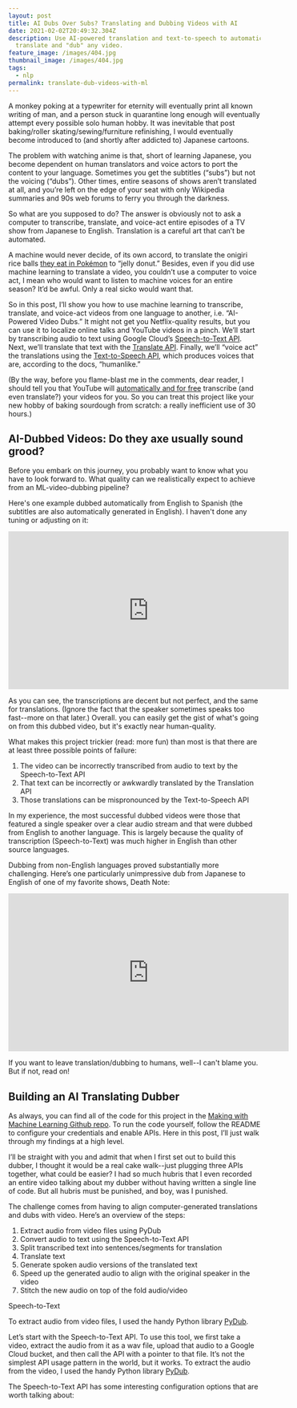 ```yaml
---
layout: post
title: AI Dubs Over Subs? Translating and Dubbing Videos with AI
date: 2021-02-02T20:49:32.304Z
description: Use AI-powered translation and text-to-speech to automatically
  translate and "dub" any video.
feature_image: /images/404.jpg
thumbnail_image: /images/404.jpg
tags:
  - nlp
permalink: translate-dub-videos-with-ml
---
```

A monkey poking at a typewriter for eternity will eventually print all known writing of man, and a person stuck in quarantine long enough will eventually attempt every possible solo human hobby. It was inevitable that post baking/roller skating/sewing/furniture refinishing, I would eventually become introduced to (and shortly after addicted to) Japanese cartoons.

The problem with watching anime is that, short of learning Japanese, you become dependent on human translators and voice actors to port the content to your language. Sometimes you get the subtitles (“subs”) but not the voicing (“dubs”). Other times, entire seasons of shows aren’t translated at all, and you’re left on the edge of your seat with only Wikipedia summaries and 90s web forums to ferry you through the darkness. 

So what are you supposed to do? The answer is obviously not to ask a computer to transcribe, translate, and voice-act entire episodes of a TV show from Japanese to English. Translation is a careful art that can’t be automated. 

A machine would never decide, of its own accord, to translate the onigiri rice balls [they eat in Pokémon](https://www.youtube.com/watch?v=48ztfailhnU) to “jelly donut.” Besides, even if you did use machine learning to translate a video, you couldn’t use a computer to voice act, I mean who would want to listen to machine voices for an entire season? It’d be awful. Only a real sicko would want that.

So in this post, I’ll show you how to use machine learning to transcribe, translate, and voice-act videos from one language to another, i.e. “AI-Powered Video Dubs.” It might not get you Netflix-quality results, but you can use it to localize online talks and YouTube videos in a pinch. We’ll start by transcribing audio to text using Google Cloud’s [Speech-to-Text API](https://cloud.google.com/speech-to-text). Next, we’ll translate that text with the [Translate API](https://cloud.google.com/translate). Finally, we’ll “voice act” the translations using the [Text-to-Speech API](https://cloud.google.com/text-to-speech), which produces voices that are, according to the docs, “humanlike.”

(By the way, before you flame-blast me in the comments, dear reader, I should tell you that YouTube will [automatically and for free](https://support.google.com/youtube/answer/6373554#zippy=%2Cautomatic-captions-on-videos-on-demand) transcribe (and even translate?) your videos for you. So you can treat this project like your new hobby of baking sourdough from scratch: a really inefficient use of 30 hours.)

## AI-Dubbed Videos: Do they axe usually sound grood? 

Before you embark on this journey, you probably want to know what you have to look forward to. What quality can we realistically expect to achieve from an ML-video-dubbing pipeline? 

Here's one example dubbed automatically from English to Spanish (the subtitles are also automatically generated in English). I haven't done any tuning or adjusting on it:

<iframe width="560" height="315" src="https://www.youtube.com/embed/cURHKESgNaI" frameborder="0" allow="accelerometer; autoplay; clipboard-write; encrypted-media; gyroscope; picture-in-picture" allowfullscreen></iframe>

As you can see, the transcriptions are decent but not perfect, and the same for translations. (Ignore the fact that the speaker sometimes speaks too fast--more on that later.) Overall. you can easily get the gist of what's going on from this dubbed video, but it's exactly near human-quality.

What makes this project trickier (read: more fun) than most is that there are at least three possible points of failure:

1. The video can be incorrectly transcribed from audio to text by the Speech-to-Text API
2. That text can be incorrectly or awkwardly translated by the Translation API
3. Those translations can be mispronounced by the Text-to-Speech API

In my experience, the most successful dubbed videos were those that featured a single speaker over a clear audio stream and that were dubbed from English to another language. This is largely because the quality of transcription (Speech-to-Text) was much higher in English than other source languages.

Dubbing from non-English languages proved substantially more challenging. Here’s one particularly unimpressive dub from Japanese to English of one of my favorite shows, Death Note:

<iframe width="560" height="315" src="https://www.youtube.com/embed/gWNRfeEHmp4" frameborder="0" allow="accelerometer; autoplay; clipboard-write; encrypted-media; gyroscope; picture-in-picture" allowfullscreen></iframe>

If you want to leave translation/dubbing to humans, well--I can't blame you. But if not, read on!

## Building an AI Translating Dubber

As always, you can find all of the code for this project in the [Making with Machine Learning Github repo](https://github.com/google/making_with_ml/tree/master/ai_dubs). To run the code yourself, follow the README to configure your credentials and enable APIs. Here in this post, I’ll just walk through my findings at a high level.

I’ll be straight with you and admit that when I first set out to build this dubber, I thought it would be a real cake walk--just plugging three APIs together, what could be easier? I had so much hubris that I even recorded an entire video talking about my dubber without having written a single line of code. But all hubris must be punished, and boy, was I punished.

The challenge comes from having to align computer-generated translations and dubs with video. Here’s an overview of the steps:

1. Extract audio from video files using PyDub
2. Convert audio to text using the Speech-to-Text API
3. Split transcribed text into sentences/segments for translation
4. Translate text
5. Generate spoken audio versions of the translated text
6. Speed up the generated audio to align with the original speaker in the video
7. Stitch the new audio on top of the fold audio/video

Speech-to-Text

To extract audio from video files, I used the handy Python library [PyDub](https://github.com/jiaaro/pydub).

Let’s start with the Speech-to-Text API. To use this tool, we first take a video, extract the audio from it as a wav file, upload that audio to a Google Cloud bucket, and then call the API with a pointer to that file. It’s not the simplest API usage pattern in the world, but it works. To extract the audio from the video, I used the handy Python library [PyDub](https://github.com/jiaaro/pydub).

The Speech-to-Text API has some interesting configuration options that are worth talking about: